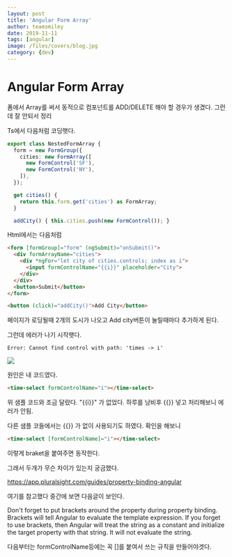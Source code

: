 ```yaml
---
layout: post
title: 'Angular Form Array' 
author: teamsmiley
date: 2019-11-11
tags: [angular]
image: /files/covers/blog.jpg
category: {dev}
---
```


# Angular Form Array

폼에서 Array를 써서 동적으로 컴포넌트를 ADD/DELETE 해야 할 경우가 생겼다. 그런데 잘 안되서 정리 

Ts에서 다음처럼 코딩햇다. 

```ts
export class NestedFormArray {
  form = new FormGroup({
    cities: new FormArray([
      new FormControl('SF'),
      new FormControl('NY'),
    ]),
  });

  get cities() { 
    return this.form.get('cities') as FormArray; 
  }

  addCity() { this.cities.push(new FormControl()); }
```

Html에서는 다음처럼
```html
<form [formGroup]="form" (ngSubmit)="onSubmit()">
  <div formArrayName="cities">
    <div *ngFor="let city of cities.controls; index as i">
      <input formControlName="{{i}}" placeholder="City">
    </div>
  </div>
  <button>Submit</button>
</form>

<button (click)="addCity()">Add City</button>
```

페이지가 로딩될때 2개의 도시가 나오고 Add city버튼이 눌릴때마다 추가하게 된다. 

그런데 에러가 나기 시작햇다. 
```
Error: Cannot find control with path: 'times -> i'
```

![]({{site_baseurl}}/assets/angular-properties-bind.png)

원인은 내 코드였다.

```html
<time-select formControlName="i"></time-select>
```

위 샘플 코드와 조금 달랐다.  "{{i}}" 가 없었다. 하루를 낭비후 {{}} 넣고 처리해보니 에러가 안됨.

다른 샘플 코들에서는 {{}} 가 없이 사용되기도 하였다. 확인을 해보니 

```html
<time-select [formControlName]="i"></time-select>
```

이렇게 braket을 붙여주면 동작한다.

그래서 두개가 무슨 차이가 있는지 궁금했다.

<https://app.pluralsight.com/guides/property-binding-angular>

여기를 참고했다 중간에 보면 다음글이 보인다.

Don't forget to put brackets around the property during property binding. Brackets will tell Angular to evaluate the template expression. If you forget to use brackets, then Angular will treat the string as a constant and initialize the target property with that string. It will not evaluate the string.

다음부터는 formControlName등에는 꼭 []를 붙여서 쓰는 규칙을 만들어야겟다.









